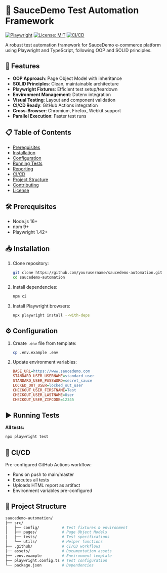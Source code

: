 # 🧪 SauceDemo Test Automation Framework

[![Playwright](https://img.shields.io/badge/Playwright-1.42.0-blue?logo=playwright)](https://playwright.dev)
[![License: MIT](https://img.shields.io/badge/License-MIT-yellow.svg)](https://opensource.org/licenses/MIT)
[![CI/CD](https://github.com/yourusername/saucedemo-automation/actions/workflows/main.yml/badge.svg)](https://github.com/yourusername/saucedemo-automation/actions)

A robust test automation framework for SauceDemo e-commerce platform using Playwright and TypeScript, following OOP and SOLID principles.

## 🚀 Features

- **OOP Approach**: Page Object Model with inheritance
- **SOLID Principles**: Clean, maintainable architecture
- **Playwright Fixtures**: Efficient test setup/teardown
- **Environment Management**: Dotenv integration
- **Visual Testing**: Layout and component validation
- **CI/CD Ready**: GitHub Actions integration
- **Cross-Browser**: Chromium, Firefox, Webkit support
- **Parallel Execution**: Faster test runs

## 📋 Table of Contents

- [Prerequisites](#-prerequisites)
- [Installation](#-installation)
- [Configuration](#-configuration)
- [Running Tests](#-running-tests)
- [Reporting](#-reporting)
- [CI/CD](#-cicd)
- [Project Structure](#-project-structure)
- [Contributing](#-contributing)
- [License](#-license)

## 🛠️ Prerequisites

- Node.js 16+
- npm 9+
- Playwright 1.42+

## 📥 Installation

1. Clone repository:

   ```bash
   git clone https://github.com/yourusername/saucedemo-automation.git
   cd saucedemo-automation
   ```

2. Install dependencies:

   ```bash
   npm ci
   ```

3. Install Playwright browsers:

   ```bash
   npx playwright install --with-deps
   ```

## ⚙️ Configuration

1. Create `.env` file from template:

   ```bash
   cp .env.example .env
   ```

2. Update environment variables:

   ```ini
   BASE_URL=https://www.saucedemo.com
   STANDARD_USER_USERNAME=standard_user
   STANDARD_USER_PASSWORD=secret_sauce
   LOCKED_OUT_USER=locked_out_user
   CHECKOUT_USER_FIRSTNAME=Test
   CHECKOUT_USER_LASTNAME=User
   CHECKOUT_USER_ZIPCODE=12345
   ```

## ▶️ Running Tests

**All tests:**

```bash
npx playwright test
```

## 🔄 CI/CD

Pre-configured GitHub Actions workflow:

- Runs on push to main/master
- Executes all tests
- Uploads HTML report as artifact
- Environment variables pre-configured

## 📁 Project Structure

```bash
saucedemo-automation/
├── src/
│   ├── config/          # Test fixtures & environment
│   ├── pages/           # Page Object Models
│   ├── tests/           # Test specifications
│   └── utils/           # Helper functions
├── .github/             # CI/CD workflows
├── assets/              # Documentation assets
├── .env.example         # Environment template
├── playwright.config.ts # Test configuration
└── package.json         # Dependencies
```
